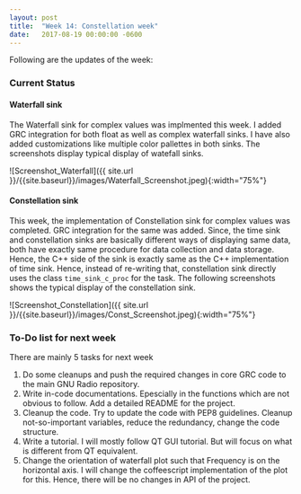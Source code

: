 ```yaml
---
layout: post
title:  "Week 14: Constellation week"
date:   2017-08-19 00:00:00 -0600
---
```


Following are the updates of the week:

### Current Status
#### Waterfall sink
The Waterfall sink for complex values was implmented this week. I added GRC integration for both float as well as complex waterfall sinks. I have also added customizations like multiple color pallettes in both sinks. The screenshots display typical display of watefall sinks.

![Screenshot_Waterfall]({{ site.url }}/{{site.baseurl}}/images/Waterfall_Screenshot.jpeg){:width="75%"}

#### Constellation sink
This week, the implementation of Constellation sink for complex values was completed. GRC integration for the same was added. Since, the time sink and constellation sinks are basically different ways of displaying same data, both have exactly same procedure for data collection and data storage. Hence, the C++ side of the sink is exactly same as the C++ implementation of time sink. Hence, instead of re-writing that, constellation sink directly uses the class `time_sink_c_proc` for the task. The following screenshots shows the typical display of the constellation sink.

![Screenshot_Constellation]({{ site.url }}/{{site.baseurl}}/images/Const_Screenshot.jpeg){:width="75%"}

### To-Do list for next week
There are mainly 5 tasks for next week
1. Do some cleanups and push the required changes in core GRC code to the main GNU Radio repository.
2. Write in-code documentations. Epescially in the functions which are not obvious to follow. Add a detailed README for the project.
3. Cleanup the code. Try to update the code with PEP8 guidelines. Cleanup not-so-important variables, reduce the redundancy, change the code structure.
4. Write a tutorial. I will mostly follow QT GUI tutorial. But will focus on what is different from QT equivalent.
5. Change the orientation of waterfall plot such that Frequency is on the horizontal axis. I will change the coffeescript implementation of the plot for this. Hence, there will be no changes in API of the project.

